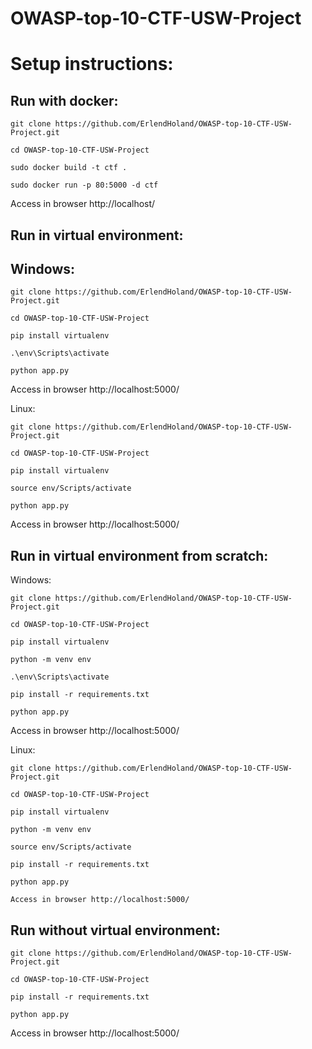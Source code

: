 # OWASP-top-10-CTF-USW-Project


# Setup instructions:

## Run with docker:

``` 
git clone https://github.com/ErlendHoland/OWASP-top-10-CTF-USW-Project.git

cd OWASP-top-10-CTF-USW-Project

sudo docker build -t ctf .

sudo docker run -p 80:5000 -d ctf
```
Access in browser http://localhost/

## Run in virtual environment:
## Windows:
```
git clone https://github.com/ErlendHoland/OWASP-top-10-CTF-USW-Project.git

cd OWASP-top-10-CTF-USW-Project

pip install virtualenv

.\env\Scripts\activate

python app.py
```
Access in browser http://localhost:5000/

Linux:
```
git clone https://github.com/ErlendHoland/OWASP-top-10-CTF-USW-Project.git

cd OWASP-top-10-CTF-USW-Project

pip install virtualenv

source env/Scripts/activate

python app.py
```
Access in browser http://localhost:5000/


## Run in virtual environment from scratch:

Windows:
```
git clone https://github.com/ErlendHoland/OWASP-top-10-CTF-USW-Project.git

cd OWASP-top-10-CTF-USW-Project

pip install virtualenv

python -m venv env

.\env\Scripts\activate

pip install -r requirements.txt

python app.py
```
Access in browser http://localhost:5000/

Linux:
```
git clone https://github.com/ErlendHoland/OWASP-top-10-CTF-USW-Project.git

cd OWASP-top-10-CTF-USW-Project

pip install virtualenv

python -m venv env

source env/Scripts/activate

pip install -r requirements.txt

python app.py

Access in browser http://localhost:5000/
```
## Run without virtual environment:
```
git clone https://github.com/ErlendHoland/OWASP-top-10-CTF-USW-Project.git

cd OWASP-top-10-CTF-USW-Project

pip install -r requirements.txt

python app.py
```
Access in browser http://localhost:5000/
